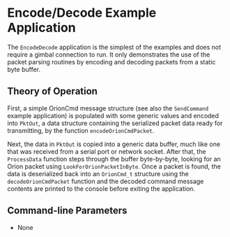 # Encode/Decode Example Application

The `EncodeDecode` application is the simplest of the examples and does not require a gimbal connection to run. It only demonstrates the use of the packet parsing routines by encoding and decoding packets from a static byte buffer.

## Theory of Operation

First, a simple OrionCmd message structure (see also the `SendCommand` example application) is populated with some generic values and encoded into `PktOut`, a data structure containing the serialized packet data ready for transmitting, by the function `encodeOrionCmdPacket`.

Next, the data in `PktOut` is copied into a generic data buffer, much like one that was received from a serial port or network socket. After that, the `ProcessData` function steps through the buffer byte-by-byte, looking for an Orion packet using `LookForOrionPacketInByte`. Once a packet is found, the data is deserialized back into an `OrionCmd_t` structure using the `decodeOrionCmdPacket` function and the decoded command message contents are printed to the console before exiting the application.

## Command-line Parameters

* None
